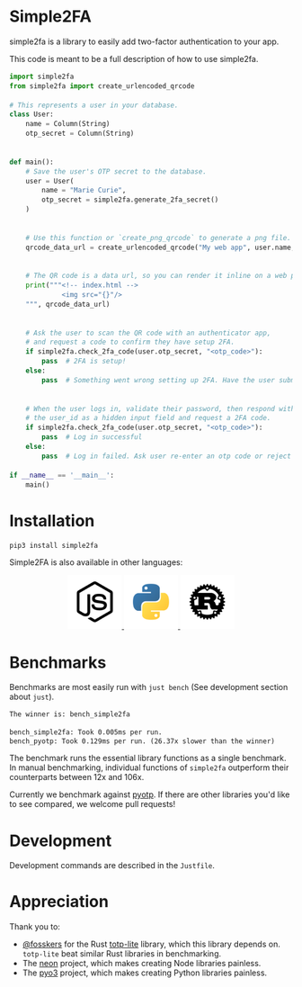 # Simple2FA

simple2fa is a library to easily add two-factor authentication to your app.

This code is meant to be a full description of how to use simple2fa.

```python
import simple2fa
from simple2fa import create_urlencoded_qrcode

# This represents a user in your database.
class User:
    name = Column(String)
    otp_secret = Column(String)

    
def main():
    # Save the user's OTP secret to the database.
    user = User(
        name = "Marie Curie",
        otp_secret = simple2fa.generate_2fa_secret()
    )

    
    # Use this function or `create_png_qrcode` to generate a png file.
    qrcode_data_url = create_urlencoded_qrcode("My web app", user.name, user.otp_secret)
    
    
    # The QR code is a data url, so you can render it inline on a web page.
    print("""<!-- index.html -->
             <img src="{}"/>
    """, qrcode_data_url)

    
    # Ask the user to scan the QR code with an authenticator app,
    # and request a code to confirm they have setup 2FA.
    if simple2fa.check_2fa_code(user.otp_secret, "<otp_code>"):
        pass  # 2FA is setup!
    else:
        pass  # Something went wrong setting up 2FA. Have the user submit a code again.

    
    # When the user logs in, validate their password, then respond with
    # the user_id as a hidden input field and request a 2FA code.
    if simple2fa.check_2fa_code(user.otp_secret, "<otp_code>"):
        pass  # Log in successful
    else:
        pass  # Log in failed. Ask user re-enter an otp code or reject their login attempt.
        
if __name__ == '__main__':
    main()
```

# Installation

    pip3 install simple2fa

Simple2FA is also available in other languages:

<p align="center">
<a href="/node">
    <img src="https://github.com/kurtbuilds/logos/blob/9e56858d368da9e05a517c81ce28394f82d6b2fa/programming/node.png?raw=true" width="96px"/>
</a>
<a href="/python">
    <img src="https://github.com/kurtbuilds/logos/blob/9e56858d368da9e05a517c81ce28394f82d6b2fa/programming/python.png?raw=true" width="96px"/>
</a>
<a href="https://github.com/kurtbuilds/simple2fa/">
    <img src="https://github.com/kurtbuilds/logos/blob/9e56858d368da9e05a517c81ce28394f82d6b2fa/programming/rust.png?raw=true" width="96px"/>
</a>
</p>

# Benchmarks
    
Benchmarks are most easily run with `just bench` (See development section about `just`).

    The winner is: bench_simple2fa

    bench_simple2fa: Took 0.005ms per run.
    bench_pyotp: Took 0.129ms per run. (26.37x slower than the winner)

The benchmark runs the essential library functions as a single benchmark. In manual benchmarking,
individual functions of `simple2fa` outperform their counterparts between 12x and 106x.

Currently we benchmark against [pyotp](https://github.com/pyauth/pyotp). If there are other libraries
you'd like to see compared, we welcome pull requests!

# Development

Development commands are described in the `Justfile`.

# Appreciation

Thank you to:

- [@fosskers](https://github.com/fosskers) for the Rust [totp-lite](https://github.com/fosskers/totp-lite) library, 
    which this library depends on. `totp-lite` beat similar Rust libraries in benchmarking.
- The [neon](https://neon-bindings.com/) project, which makes creating Node libraries painless.
- The [pyo3](https://pyo3.rs/) project, which makes creating Python libraries painless.